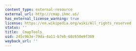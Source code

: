 ```yaml
---
content_type: external-resource
external_url: http://cmap.ihmc.us/
has_external_license_warning: true
license: https://en.wikipedia.org/wiki/All_rights_reserved
status: ''
title: _CmapTools_
uid: 245c9b3e-79da-4a11-b7eb-68c650e9f369
wayback_url: ''
---
```

